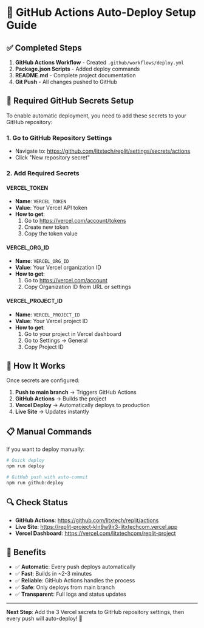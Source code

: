 # 🔗 GitHub Actions Auto-Deploy Setup Guide

## ✅ Completed Steps

1. **GitHub Actions Workflow** - Created `.github/workflows/deploy.yml`
2. **Package.json Scripts** - Added deploy commands
3. **README.md** - Complete project documentation
4. **Git Push** - All changes pushed to GitHub

## 🔧 Required GitHub Secrets Setup

To enable automatic deployment, you need to add these secrets to your GitHub repository:

### 1. Go to GitHub Repository Settings
- Navigate to: https://github.com/litxtech/replit/settings/secrets/actions
- Click "New repository secret"

### 2. Add Required Secrets

#### VERCEL_TOKEN
- **Name**: `VERCEL_TOKEN`
- **Value**: Your Vercel API token
- **How to get**: 
  1. Go to https://vercel.com/account/tokens
  2. Create new token
  3. Copy the token value

#### VERCEL_ORG_ID
- **Name**: `VERCEL_ORG_ID`
- **Value**: Your Vercel organization ID
- **How to get**:
  1. Go to https://vercel.com/account
  2. Copy Organization ID from URL or settings

#### VERCEL_PROJECT_ID
- **Name**: `VERCEL_PROJECT_ID`
- **Value**: Your Vercel project ID
- **How to get**:
  1. Go to your project in Vercel dashboard
  2. Go to Settings → General
  3. Copy Project ID

## 🚀 How It Works

Once secrets are configured:

1. **Push to main branch** → Triggers GitHub Actions
2. **GitHub Actions** → Builds the project
3. **Vercel Deploy** → Automatically deploys to production
4. **Live Site** → Updates instantly

## 📋 Manual Commands

If you want to deploy manually:

```bash
# Quick deploy
npm run deploy

# GitHub push with auto-commit
npm run github:deploy
```

## 🔍 Check Status

- **GitHub Actions**: https://github.com/litxtech/replit/actions
- **Live Site**: https://replit-project-kln9w9ir3-litxtechcom.vercel.app
- **Vercel Dashboard**: https://vercel.com/litxtechcom/replit-project

## 🎉 Benefits

- ✅ **Automatic**: Every push deploys automatically
- ✅ **Fast**: Builds in ~2-3 minutes
- ✅ **Reliable**: GitHub Actions handles the process
- ✅ **Safe**: Only deploys from main branch
- ✅ **Transparent**: Full logs and status updates

---

**Next Step**: Add the 3 Vercel secrets to GitHub repository settings, then every push will auto-deploy! 🚀
